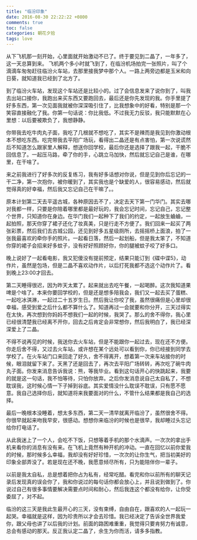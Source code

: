 ```yaml
---
title: "临汾印象"
date: 2016-08-30 22:22:22 +0800
comments: true
toc: false
categories: 朝花夕拾
tags: love
---
```


从下飞机那一刻开始，心里面就开始激动不已了。终于要见到二晶了，一年多了，这一天总算到来。
飞机两个多小时就飞到了，在临汾机场拍完一张照片，叫了个滴滴车匆匆赶往临汾火车站，去那里接我梦中那个人。一路上两旁边都是玉米和向日葵，就知道我已经到了北方了。

到了临汾火车站，发现这个车站还是比较小的。过了会信息发来了说你到了，叫我去出站口接你，我跑出来买东西又要跑回去，最后还是你先发现的我。你手里提了好多东西，第一次见面我就被你深深吸引住了，比我想象中的好看，特别是那一个笑容直接融化了我。你第一句话说：你比我低。不过我无力反驳，我只能默默在心里想：以后要被欺负了，我想静静。<!--more-->

你带我去吃牛肉丸子面，我吃了几根就不想吃了，其实不是辣而是我见到你激动根本不想吃东西。吃完带我去平阳广场玩，看得出二晶还是有点害怕，第一次说谎然后不知道怎么跟家里人解释，想送你回学校，最后你还是选择了跟我一起，干脆不回信息了。一起压马路，牵了你的手，心跳立马加快，然后就忘记自己是谁，在哪里，在干啥了。

来之前我进行了好多次的反复练习，我有好多话想对你说，但是见到你后忘记的一干二净，第一次抱你，被你暖到了，其实我也是个缺爱的人，很容易感动，然后就觉得真的好幸福，然后我又忘记自己在干嘛了。。

原本计划第二天去平遥古城，各种原因去不了，决定去天下第一门华门。其实去哪对我都一样，只要是你陪着哪里都是最好玩的，我会忘记时间，忘记自己，忘记整个世界，只知道你在身边。在华门我们一起种下了我们的约定，一起放生蛐蛐，一起拍照，那天你穿了裙子还化了妆真美，只是行走不方便了。我们回来一起买了两张彩票，然后我们去古城公园，还见到好多五星级厕所，去摇摇桥上面浪，拍了一张我最喜欢的牵你手的照片。一起看日落，然后一起划船，但是我太笨了，不知道你穿的裙子会招来好多蚊子，没有好好照顾好你，你的腿被蚊子咬了好多口。

晚上说好了一起看电影，我又犯傻没有提前预定，结果只能订到《碟中谍5》，动作片，虽然是包场，但是二晶不喜欢动作片，以后打死我都不选这个动作片了。看到晚上23:00才回去。

第二天睡得很迟，因为昨天太累了。起来就出去吃午餐，一起喝醉。这次我知道果啤是个啥了。本来你要回学校的，但是还是想多陪我会，我们又一起去买了蛋糕、一起吃冰淇淋，一起过二十五岁生日。然后我让你咬了我，虽然很痛但是心里却很幸福，感受到爱之后什么都不算什么了。知道再过一会就要和你分开，三天过得实在太快，再次想到你妈妈不想我们一起的时候，我哭了。那么的舍不得你，我心里已经很清楚我已经离不开你，回去之后肯定会非常想你，然后我明白了，我已经深深爱上了二晶。

不得不说再见的时候，我送你去火车站，但是不能跟你一起过去，现在还不方便。你走后舍不得，又过去火车站，或许想在某个远处可以看到你，你已经接到同学去学校了。在火车站门口来回走了好久，舍不得离开，想着第一次来车站接你的时候，眼泪就留下来了。天黑了还是回去了，再次去平阳广场转转，再次吃了碗牛肉丸子面。你发来消息告诉我说：熊，等我毕业。看到这句话开心的快跳起来，我要的就是这一句话，我不怕等待，只怕你放弃。之后你发消息说自己太自私了，不想耽误我，这时候心情一下子掉到谷底。其实爱情没什么耽误不耽误，只有愿不愿意。我自己选择你后，就知道将来我要面对的什么，不管什么结果都是我自己的选择。

最后一晚根本没睡着，想太多东西，第二天一清早就离开临汾了，虽然很舍不得。你很早就起来吻我早安，很感动。想想你来临汾的时候也是很早，我却睡过头忘记给你打电话了。

从此我迷上了一个人，会吃不下饭，只想等着手机的那个水滴声。一次次的拿出手机来看你的消息有没有来。在飞机上竟然有种开机的冲动。一直在回忆以前你爱我的时候，那时候多么幸福，我却没有好好珍惜，一次次的让你生气，把当初美好的印象全部弄没了。若是现在还不晚，我愿意倾尽所有，只为能陪伴你一辈子。

以前是我太自私，总是想着把你占为私有，经常吃醋。看完和你以前所有的聊天记录后发现真的误会你了，我和你说过的每句话你都会放心上，并且说到做到了。你说过自己有很多事情要解决需要点时间和耐心，然后我连这个都没有给你，让你受委屈了，对不起。

临汾的这三天是我此生最开心的三天，没有束缚，自由自在，跟喜欢的人一起玩一起哭。幸福就是这样，因为珍贵所以才会去珍惜。我已经决定了告诉全世界我爱你，跟父母也讲了以后我的计划。前面的路困难重重，我觉得只要肯努力有诚意，总会有感动的那天。反正我认定二晶了，余生为你而活，请多多指教。

